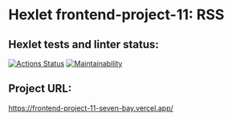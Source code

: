# Hexlet frontend-project-11: RSS

## Hexlet tests and linter status:
[![Actions Status](https://github.com/MaksBazunov/frontend-project-11/workflows/hexlet-check/badge.svg)](https://github.com/MaksBazunov/frontend-project-11/actions)
[![Maintainability](https://api.codeclimate.com/v1/badges/366977f4182b9bb09613/maintainability)](https://codeclimate.com/github/MaksBazunov/frontend-project-11/maintainability)

## Project URL: 
https://frontend-project-11-seven-bay.vercel.app/
